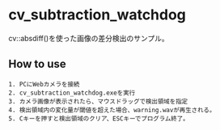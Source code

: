 cv_subtraction_watchdog
========
cv::absdiff()を使った画像の差分検出のサンプル。

How to use
---
    1. PCにWebカメラを接続
    2. cv_subtraction_watchdog.exeを実行
    3. カメラ画像が表示されたら、マウスドラッグで検出領域を指定
    4. 検出領域内の変化量が閾値を超えた場合、warning.wavが再生される。
    5. Cキーを押すと検出領域のクリア、ESCキーでプログラム終了。
